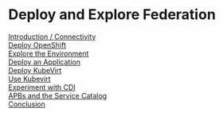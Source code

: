 # Deploy and Explore Federation

<!-- ([Lab Overview](labs/lab0/lab0.md)\) -->
[Introduction / Connectivity](labs/lab1/lab1.md)\
[Deploy OpenShift](labs/lab2/lab2.md)\
[Explore the Environment](labs/lab3/lab3.md)\
[Deploy an Application](labs/lab4/lab4.md)\
[Deploy KubeVirt](labs/lab5/lab5.md)\
[Use Kubevirt](labs/lab6/lab6.md)\
[Experiment with CDI](labs/lab7/lab7.md)\
[APBs and the Service Catalog](labs/lab8/lab8.md)\
[Conclusion](labs/lab9/lab9.md)
